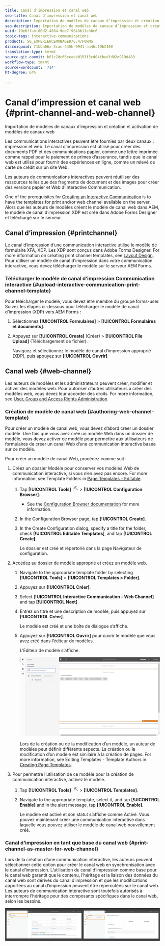 ```yaml
---
title: Canal d’impression et canal web
seo-title: Canal d’impression et canal web
description: Importation de modèles de canaux d’impression et création et activation de modèles de canaux web
seo-description: Importation de modèles de canaux d’impression et création et activation de modèles de canaux web
uuid: 19e6ffab-00d2-4084-9ee7-9643b11eb6c6
topic-tags: interactive-communications
products: SG_EXPERIENCEMANAGER/6.4/FORMS
discoiquuid: 71bba66a-3cac-445b-9941-aa4bcf9b2160
translation-type: tm+mt
source-git-commit: b61c20c65ceade0153f5cd04fbedfd02e919d483
workflow-type: tm+mt
source-wordcount: '714'
ht-degree: 64%

---
```



# Canal d’impression et canal web {#print-channel-and-web-channel}

Importation de modèles de canaux d’impression et création et activation de modèles de canaux web

Les communications interactives peuvent être fournies par deux canaux : impression et web. Le canal d’impression est utilisé pour créer des documents PDF et des communications papier, comme une lettre imprimée comme rappel pour le paiement de primes d’assurance, tandis que le canal web est utilisé pour fournir des expériences en ligne, comme un relevé de carte de crédit sur un site Web.

Les auteurs de communications interactives peuvent réutiliser des ressources telles que des fragments de document et des images pour créer des versions papier et Web d’Interactive Communication.

One of the prerequisites for [Creating an Interactive Communication](/help/forms/using/create-interactive-communication.md) is to have the templates for print and/or web channel available on the server. Alors que les auteurs de modèles créent le modèle de canal web dans AEM, le modèle de canal d’impression XDP est créé dans Adobe Forms Designer et téléchargé sur le serveur.

## Canal d’impression {#printchannel}

Le canal d’impression d’une communication interactive utilise le modèle de formulaire XFA, XDP. Les XDP sont conçus dans Adobe Forms Designer. For more information on creating print channel templates, see [Layout Design](/help/forms/using/layout-design-details.md). Pour utiliser un modèle de canal d’impression dans votre communication interactive, vous devez télécharger le modèle sur le serveur AEM Forms.

### Télécharger le modèle de canal d’impression Communication interactive {#upload-interactive-communication-print-channel-template}

Pour télécharger le modèle, vous devez être membre du groupe forms-user. Suivez les étapes ci-dessous pour télécharger le modèle de canal d’impression (XDP) vers AEM Forms :

1. Sélectionnez **[!UICONTROL Formulaires]** > **[!UICONTROL Formulaires et documents]**.

1. Appuyez sur **[!UICONTROL Create]** (Créer) > **[!UICONTROL File Upload]** (Téléchargement de fichier). 

   Naviguez et sélectionnez le modèle de canal d’impression approprié (XDP), puis appuyez sur **[!UICONTROL Ouvrir]**.

## Canal web {#web-channel}

Les auteurs de modèles et les administrateurs peuvent créer, modifier et activer des modèles web. Pour autoriser d’autres utilisateurs à créer des modèles web, vous devez leur accorder des droits. For more information, see [User, Group and Access Rights Administration](/help/sites-administering/user-group-ac-admin.md).

### Création de modèle de canal web {#authoring-web-channel-template}

Pour créer un modèle de canal web, vous devez d’abord créer un dossier modèle. Une fois que vous avez créé un modèle Web dans un dossier de modèle, vous devez activer ce modèle pour permettre aux utilisateurs de formulaires de créer un canal Web d’une communication interactive basée sur ce modèle.

Pour créer un modèle de canal Web, procédez comme suit :

1. Créez un dossier Modèle pour conserver vos modèles Web de communication interactive, si vous n’en avez pas encore. For more information, see Template Folders in [Page Templates - Editable](/help/sites-developing/page-templates-editable.md).

   1. Tap **[!UICONTROL Tools]** ![tools-1](assets/tools-1.png) > **[!UICONTROL Configuration Browser]**.
      * See the [Configuration Browser documentation](/help/sites-administering/configurations.md) for more information.
   1. In the Configuration Browser page, tap **[!UICONTROL Create]**.
   1. In the Create Configuration dialog, specify a title for the folder, check **[!UICONTROL Editable Templates]**, and tap **[!UICONTROL Create]**.

      Le dossier est créé et répertorié dans la page Navigateur de configuration.

1. Accédez au dossier de modèle approprié et créez un modèle web.

   1. Navigate to the appropriate template folder by selecting **[!UICONTROL Tools]** > **[!UICONTROL Templates > Folder]**.
   1. Appuyez sur **[!UICONTROL Créer]**. 
   1. Select **[!UICONTROL Interactive Communication - Web Channel]** and tap **[!UICONTROL Next]**.
   1. Entrez un titre et une description de modèle, puis appuyez sur **[!UICONTROL Créer]**.

      Le modèle est créé et une boîte de dialogue s’affiche.

   1. Appuyez sur **[!UICONTROL Ouvrir]** pour ouvrir le modèle que vous avez créé dans l’éditeur de modèles.

      L’Éditeur de modèle s’affiche.

      ![webchanneltemplate](assets/webchanneltemplate.png)

      Lors de la création ou de la modification d’un modèle, un auteur de modèles peut définir différents aspects. La création ou la modification d’un modèle est similaire à la création de pages. For more information, see Editing Templates - Template Authors in [Creating Page Templates](/help/sites-authoring/templates.md).

1. Pour permettre l’utilisation de ce modèle pour la création de communication interactive, activez le modèle.

   1. Tap **[!UICONTROL Tools]** ![tools-1](assets/tools-1.png) > **[!UICONTROL Templates]**.
   1. Navigate to the appropriate template, select it, and tap **[!UICONTROL Enable]** and in the alert message, tap **[!UICONTROL Enable]**.

      Le modèle est activé et son statut s’affiche comme Activé. Vous pouvez maintenant créer une communication interactive dans laquelle vous pouvez utiliser le modèle de canal web nouvellement créé.

### Canal d’impression en tant que base du canal web {#print-channel-as-master-for-web-channel}

Lors de la création d’une communication interactive, les auteurs peuvent sélectionner cette option pour créer le canal web en synchronisation avec le canal d’impression. L’utilisation du canal d’impression comme base pour le canal web garantit que le contenu, l’héritage et la liaison des données du canal web sont dérivés du canal d’impression et que les modifications apportées au canal d’impression peuvent être répercutées sur le canal web. Les auteurs de communication interactive sont toutefois autorisés à interrompre l’héritage pour des composants spécifiques dans le canal web, selon les besoins.

![printweb_2-2](assets/printweb_2-2.png)

